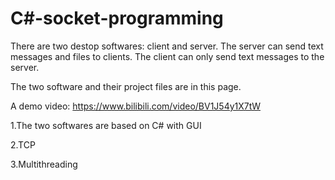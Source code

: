 # C#-socket-programming
There are two destop softwares: client and server. The server can send text messages and files to clients. The client can only send text messages to the server.

The two software and their project files are in this page.

A demo video: https://www.bilibili.com/video/BV1J54y1X7tW 

1.The two softwares are based on C# with GUI

2.TCP

3.Multithreading
